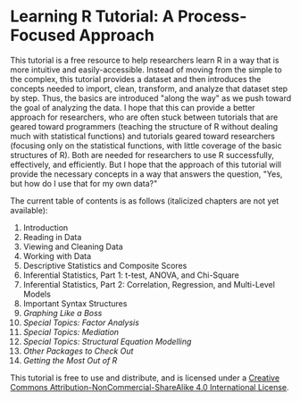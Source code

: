 <!-- README.md is generated from README.Rmd. Please edit that file -->
Learning R Tutorial: A Process-Focused Approach
===============================================

This tutorial is a free resource to help researchers learn R in a way that is more intuitive and easily-accessible. Instead of moving from the simple to the complex, this tutorial provides a dataset and then introduces the concepts needed to import, clean, transform, and analyze that dataset step by step. Thus, the basics are introduced "along the way" as we push toward the goal of analyzing the data. I hope that this can provide a better approach for researchers, who are often stuck between tutorials that are geared toward programmers (teaching the structure of R without dealing much with statistical functions) and tutorials geared toward researchers (focusing only on the statistical functions, with little coverage of the basic structures of R). Both are needed for researchers to use R successfully, effectively, and efficiently. But I hope that the approach of this tutorial will provide the necessary concepts in a way that answers the question, "Yes, but how do I use that for my own data?"

The current table of contents is as follows (italicized chapters are not yet available):

1.  Introduction
2.  Reading in Data
3.  Viewing and Cleaning Data
4.  Working with Data <!--- TODO: Add logical vectors, conditionals, and ifelse() --->
5.  Descriptive Statistics and Composite Scores
6.  Inferential Statistics, Part 1: t-test, ANOVA, and Chi-Square
7.  Inferential Statistics, Part 2: Correlation, Regression, and Multi-Level Models
8.  Important Syntax Structures <!--- TODO: Add if-else --->
9.  *Graphing Like a Boss*
10. *Special Topics: Factor Analysis*
11. *Special Topics: Mediation*
12. *Special Topics: Structural Equation Modelling*
13. *Other Packages to Check Out*
14. *Getting the Most Out of R*

This tutorial is free to use and distribute, and is licensed under a [Creative Commons Attribution-NonCommercial-ShareAlike 4.0 International License](http://creativecommons.org/licenses/by-nc-sa/4.0/).
